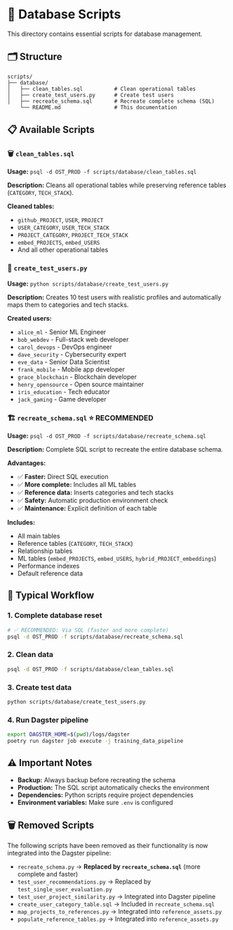 # 📁 Database Scripts

This directory contains essential scripts for database management.

## 🗂️ Structure

```
scripts/
├── database/
│   ├── clean_tables.sql          # Clean operational tables
│   ├── create_test_users.py      # Create test users
│   ├── recreate_schema.sql       # Recreate complete schema (SQL)
    └── README.md                 # This documentation
```

## 📋 Available Scripts

### **🗑️ `clean_tables.sql`**
**Usage:** `psql -d OST_PROD -f scripts/database/clean_tables.sql`

**Description:** Cleans all operational tables while preserving reference tables (`CATEGORY`, `TECH_STACK`).

**Cleaned tables:**
- `github_PROJECT`, `USER`, `PROJECT`
- `USER_CATEGORY`, `USER_TECH_STACK`
- `PROJECT_CATEGORY`, `PROJECT_TECH_STACK`
- `embed_PROJECTS`, `embed_USERS`
- And all other operational tables

### **👥 `create_test_users.py`**
**Usage:** `python scripts/database/create_test_users.py`

**Description:** Creates 10 test users with realistic profiles and automatically maps them to categories and tech stacks.

**Created users:**
- `alice_ml` - Senior ML Engineer
- `bob_webdev` - Full-stack web developer
- `carol_devops` - DevOps engineer
- `dave_security` - Cybersecurity expert
- `eve_data` - Senior Data Scientist
- `frank_mobile` - Mobile app developer
- `grace_blockchain` - Blockchain developer
- `henry_opensource` - Open source maintainer
- `iris_education` - Tech educator
- `jack_gaming` - Game developer

### **🏗️ `recreate_schema.sql`** ⭐ **RECOMMENDED**
**Usage:** `psql -d OST_PROD -f scripts/database/recreate_schema.sql`

**Description:** Complete SQL script to recreate the entire database schema.

**Advantages:**
- ✅ **Faster:** Direct SQL execution
- ✅ **More complete:** Includes all ML tables
- ✅ **Reference data:** Inserts categories and tech stacks
- ✅ **Safety:** Automatic production environment check
- ✅ **Maintenance:** Explicit definition of each table

**Includes:**
- All main tables
- Reference tables (`CATEGORY`, `TECH_STACK`)
- Relationship tables
- ML tables (`embed_PROJECTS`, `embed_USERS`, `hybrid_PROJECT_embeddings`)
- Performance indexes
- Default reference data

## 🔄 Typical Workflow

### **1. Complete database reset**
```bash
# ✅ RECOMMENDED: Via SQL (faster and more complete)
psql -d OST_PROD -f scripts/database/recreate_schema.sql
```

### **2. Clean data**
```bash
psql -d OST_PROD -f scripts/database/clean_tables.sql
```

### **3. Create test data**
```bash
python scripts/database/create_test_users.py
```

### **4. Run Dagster pipeline**
```bash
export DAGSTER_HOME=$(pwd)/logs/dagster
poetry run dagster job execute -j training_data_pipeline
```

## ⚠️ Important Notes

- **Backup:** Always backup before recreating the schema
- **Production:** The SQL script automatically checks the environment
- **Dependencies:** Python scripts require project dependencies
- **Environment variables:** Make sure `.env` is configured

## 🗑️ Removed Scripts

The following scripts have been removed as their functionality is now integrated into the Dagster pipeline:

- `recreate_schema.py` → **Replaced by `recreate_schema.sql`** (more complete and faster)
- `test_user_recommendations.py` → Replaced by `test_single_user_evaluation.py`
- `test_user_project_similarity.py` → Integrated into Dagster pipeline
- `create_user_category_table.sql` → Included in `recreate_schema.sql`
- `map_projects_to_references.py` → Integrated into `reference_assets.py`
- `populate_reference_tables.py` → Integrated into `reference_assets.py`
